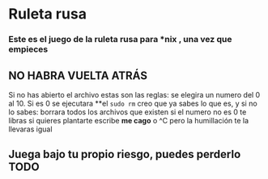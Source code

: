 # Ruleta rusa
 ### Este es el juego de la ruleta rusa para *nix , una vez que empieces
 ## **NO HABRA VUELTA ATRÁS**
 Si no has abierto el archivo estas son las reglas:
 se elegira un numero del 0 al 10. Si es 0 se ejecutara **el `sudo rm`
 creo que ya sabes lo que es, y si no lo sabes: borrara todos los archivos que existen
 si el numero no es 0 te libras
 si quieres plantarte escribe **me cago** o ^C pero la humillación te la llevaras igual 
 ## Juega bajo tu propio riesgo, puedes perderlo **TODO**
